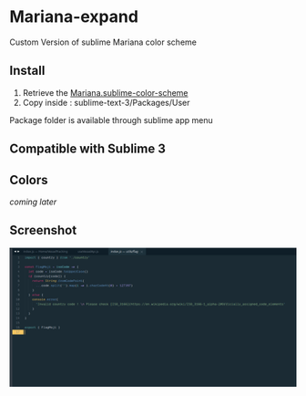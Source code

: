 # Mariana-expand
Custom Version of sublime Mariana color scheme

## Install

1. Retrieve the [Mariana.sublime-color-scheme](https://raw.githubusercontent.com/LoiKos/Mariana-expand/master/Mariana.sublime-color-scheme)
2. Copy inside : sublime-text-3/Packages/User

Package folder is available through sublime app menu 

## Compatible with Sublime 3

## Colors

*coming later*

## Screenshot
![Screenshot of Mariana expand](https://github.com/LoiKos/Mariana-expand/blob/master/Screenshot.png)
